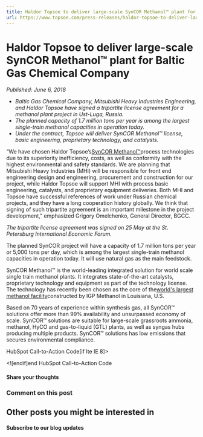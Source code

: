 ```yaml
---
title: Haldor Topsoe to deliver large-scale SynCOR Methanol™ plant for Baltic Gas Chemical Company
url: https://www.topsoe.com/press-releases/haldor-topsoe-to-deliver-large-scale-syncor-methanol-plant-for-baltic-gas-chemical-company#main-content
---
```


# Haldor Topsoe to deliver large-scale SynCOR Methanol™ plant for Baltic Gas Chemical Company

*Published: June 6, 2018*

- *Baltic Gas Chemical Company, Mitsubishi Heavy Industries Engineering, and Haldor Topsoe have signed a tripartite license agreement for a methanol plant project in Ust-Luga, Russia.*
- *The planned capacity of 1.7 million tons per year is among the largest single-train methanol capacities in operation today.*
- *Under the contract, Topsoe will deliver SynCOR Methanol™ license, basic engineering, proprietary technology, and catalysts.*

“We have chosen Haldor Topsoe’s[SynCOR Methanol™](https://www.topsoe.com/products/equipment/syncortm-autothermal-reformer-atr)process technologies due to its superiority inefficiency, costs, as well as conformity with the highest environmental and safety standards. We are planning that Mitsubishi Heavy Industries (MHI) will be responsible for front end engineering design and engineering, procurement and construction for our project, while Haldor Topsoe will support MHI with process basic engineering, catalysts, and proprietary equipment deliveries. Both MHI and Topsoe have successful references of work under Russian chemical projects, and they have a long cooperation history globally. We think that signing of such tripartite agreement is an important milestone in the project development,” emphasized Grigory Omelchenko, General Director, BGCC.

*The tripartite license agreement was signed on 25 May at the St. Petersburg International Economic Forum.*

The planned SynCOR project will have a capacity of 1.7 million tons per year or 5,000 tons per day, which is among the largest single-train methanol capacities in operation today. It will use natural gas as the main feedstock.

SynCOR Methanol™ is the world-leading integrated solution for world scale single train methanol plants. It integrates state-of-the-art catalysts, proprietary technology and equipment as part of the technology license. The technology has recently been chosen as the core of the[world's largest methanol facility](/topsoe-chosen-as-technology-licensor-of-the-worlds-largest-methanol-facility)constructed by IGP Methanol in Louisiana, U.S.

Based on 70 years of experience within synthesis gas, all SynCOR™ solutions offer more than 99% availability and unsurpassed economy of scale. SynCOR™ solutions are suitable for large-scale grassroots ammonia, methanol, HyCO and gas-to-liquid (GTL) plants, as well as syngas hubs producing multiple products. SynCOR™ solutions has low emissions that secures environmental compliance.

HubSpot Call-to-Action Code[if lte IE 8]><div id="hs-cta-ie-element"></div><![endif][](https://cta-redirect.hubspot.com/cta/redirect/2115834/7a94fb27-7f73-4264-9406-6e2166f8b929)end HubSpot Call-to-Action Code

#### Share your thoughts

### Comment on this post

## Other posts you might be interested in

#### Subscribe to our blog updates